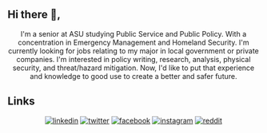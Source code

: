 ## Hi there 👋,
<p align="center">
I'm a senior at ASU studying Public Service and Public Policy. With a concentration in Emergency Management and Homeland Security. I'm currently looking for jobs relating to my major in local government or private companies. I'm interested in policy writing, research, analysis, physical security, and threat/hazard mitigation. Now, I'd like to put that experience and knowledge to good use to create a better and safer future.
</p>

## Links

<p align="center">
  <a href="https://www.linkedin.com/in/matthew-koda-818404149/"><img src="https://img.icons8.com/color/96/000000/linkedin.png" alt="linkedin"/></a>
  <a href="https://twitter.com/matttkoda"><img src="https://img.icons8.com/color/96/000000/twitter-squared.png" alt="twitter"/></a>
  <a href="https://www.facebook.com/matttkoda"><img src="https://img.icons8.com/color/96/000000/facebook.png" alt="facebook"/></a>
  <a href="https://www.instagram.com/matttkoda/"><img src="https://img.icons8.com/color/96/000000/instagram-new.png" alt="instagram"/></a>
  <a href="https://www.reddit.com/user/matttkoda"><img src="https://img.icons8.com/color/96/000000/reddit.png" alt="reddit"/></a>
</p>
